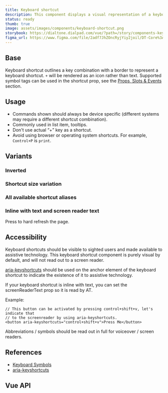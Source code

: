 ```yaml
---
title: Keyboard shortcut
description: This component displays a visual representation of a keyboard shortcut to the user.
status: ready
thumb: true
image: assets/images/components/keyboard-shortcut.png
storybook: https://dialtone.dialpad.com/vue/?path=/story/components-keyboard-shortcut--default
figma_url: https://www.figma.com/file/2adf7JhZOncRyjYiy2joil/DT-Core%3A-Components?type=design&node-id=8922-20524&mode=design&t=4VsDQfzhbBwFVFl2-11
---
```


<code-well-header>
  <dt-keyboard-shortcut shortcut="{cmd}+Ctrl+X"/>
</code-well-header>

## Base

Keyboard shortcut outlines a key combination with a border to represent a keyboard shortcut. `+` will be rendered as an icon rather than text. Supported symbol tags can be used in the shortcut prop, see the [Props, Slots & Events](#vue-api) section.

<code-well-header>
  <dt-keyboard-shortcut shortcut="{cmd}+Ctrl+X"/>
</code-well-header>

<code-example-tabs
htmlCode='
<kbd class="d-keyboard-shortcut">
  <svg>...</svg>
  <svg>...</svg>
  <span aria-hidden="true" class="d-keyboard-shortcut__item">Ctrl</span>
  <svg>...</svg>
  <span aria-hidden="true" class="d-keyboard-shortcut__item">X</span>
</kbd>
'
vueCode='
<dt-keyboard-shortcut shortcut="{cmd}+Ctrl+X"/>
'
showHtmlWarning />

## Usage

- Commands shown should always be device specific (different systems may require a different shortcut combination).
- Commonly used in list item, tooltips.
- Don't use actual “+” key as a shortcut.
- Avoid using browser or operating system shortcuts. For example, `Control+P` is `print`.

## Variants

### Inverted

<code-well-header bgclass="d-bgc-contrast">
  <dt-keyboard-shortcut inverted shortcut="{cmd}+Ctrl+X" />
</code-well-header>

<code-example-tabs
htmlCode='
<kbd class="d-keyboard-shortcut d-keyboard-shortcut--inverted">
  <svg>...</svg>
  <svg>...</svg>
  <span aria-hidden="true" class="d-keyboard-shortcut__item d-keyboard-shortcut__item--inverted">Ctrl</span>
  <svg>...</svg>
  <span aria-hidden="true" class="d-keyboard-shortcut__item d-keyboard-shortcut__item--inverted">X</span>
</kbd>
'
vueCode='
<dt-keyboard-shortcut inverted shortcut="{cmd}+Ctrl+X" />
'
showHtmlWarning />

### Shortcut size variation

<code-well-header>
  <dt-keyboard-shortcut
    class="d-fs-200"
    shortcut="{cmd}+Y"
    ref="sizeExample"
  />
</code-well-header>

<code-example-tabs
:htmlCode="() => $refs.sizeExample"
vueCode='
<dt-keyboard-shortcut class="d-fs-200" shortcut="{cmd}+Y" />
'
/>

### All available shortcut aliases

<code-well-header>
  <dt-keyboard-shortcut
    ref="allShortcuts"
    shortcut="{cmd}+{win}+{arrow-right}+{arrow-left}+{arrow-up}+{arrow-down}"
  />
</code-well-header>

<code-example-tabs
:htmlCode="() => $refs.allShortcuts"
vueCode='
<dt-keyboard-shortcut
  shortcut="{cmd}+{win}+{arrow-right}+{arrow-left}+{arrow-up}+{arrow-down}"
/>
'
/>

### Inline with text and screen reader text

<code-well-header>
  <div ref="inlineExample">
  Press
  <dt-keyboard-shortcut
    screen-reader-text="Ctrl and F5"
    shortcut="Ctrl + F5"
  />
  to hard refresh the page.
  </div>
</code-well-header>

<code-example-tabs
:htmlCode="() => $refs.inlineExample"
vueCode='
Press
<dt-keyboard-shortcut
  screen-reader-text="Ctrl and F5"
  shortcut="Ctrl + F5"
/>
to hard refresh the page.
'
/>

## Accessibility

Keyboard shortcuts should be visible to sighted users and made available to assistive technology. This keyboard shortcut component is purely visual by default, and will not read out to a screen reader.

[aria-keyshortcuts](https://developer.mozilla.org/en-US/docs/Web/Accessibility/ARIA/Attributes/aria-keyshortcuts) should be used on the anchor element of the keyboard shortcut to indicate the existence of it to assistive technology.

If your keyboard shortcut is inline with text, you can set the screenReaderText prop so it is read by AT.

Example:

```vue
// This button can be activated by pressing control+shift+v, let's indicate that
// to the screenreader by using aria-keyshortcuts.
<button aria-keyshortcuts="control+shift+v">Press Me</button>
```

Abbreviations / symbols should be read out in full for voiceover / screen readers.

## References

- [Keyboard Symbols](http://xahlee.info/comp/unicode_computing_symbols.html)
- [aria-keyshortcuts](https://developer.mozilla.org/en-US/docs/Web/Accessibility/ARIA/Attributes/aria-keyshortcuts)

## Vue API

<component-vue-api component-name="keyboardshortcut" />
